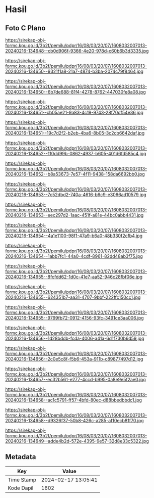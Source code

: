 # Hasil

## Foto C Plano

https://sirekap-obj-formc.kpu.go.id/3b2f/pemilu/pdpr/16/08/03/20/07/1608032007013-20240216-134648--cb0d906f-9366-4e20-978d-c60b6b3d3335.jpg

https://sirekap-obj-formc.kpu.go.id/3b2f/pemilu/pdpr/16/08/03/20/07/1608032007013-20240216-134650--9321f1a8-21a7-4874-b3ba-2074c79f8464.jpg

https://sirekap-obj-formc.kpu.go.id/3b2f/pemilu/pdpr/16/08/03/20/07/1608032007013-20240216-134650--6b7de688-81f4-4278-8762-447030fe8a08.jpg

https://sirekap-obj-formc.kpu.go.id/3b2f/pemilu/pdpr/16/08/03/20/07/1608032007013-20240216-134651--cb05ae21-9a83-4c19-9743-28f70df54e36.jpg

https://sirekap-obj-formc.kpu.go.id/3b2f/pemilu/pdpr/16/08/03/20/07/1608032007013-20240216-134651--19c7d2f2-b2eb-4ba6-8b05-3c2cb6642daf.jpg

https://sirekap-obj-formc.kpu.go.id/3b2f/pemilu/pdpr/16/08/03/20/07/1608032007013-20240216-134652--110dd99b-0862-4937-b605-401d6fd585c4.jpg

https://sirekap-obj-formc.kpu.go.id/3b2f/pemilu/pdpr/16/08/03/20/07/1608032007013-20240216-134652--b8a53673-7e57-4f11-9438-158da6692bb0.jpg

https://sirekap-obj-formc.kpu.go.id/3b2f/pemilu/pdpr/16/08/03/20/07/1608032007013-20240216-134653--7c52dbd2-740a-4616-b6c9-e3066ad10579.jpg

https://sirekap-obj-formc.kpu.go.id/3b2f/pemilu/pdpr/16/08/03/20/07/1608032007013-20240216-134653--eec297d2-1aac-451f-a81e-44bc0abb4431.jpg

https://sirekap-obj-formc.kpu.go.id/3b2f/pemilu/pdpr/16/08/03/20/07/1608032007013-20240216-134654--4a1e1100-98f1-47a9-b6a0-48b330f2cfb4.jpg

https://sirekap-obj-formc.kpu.go.id/3b2f/pemilu/pdpr/16/08/03/20/07/1608032007013-20240216-134654--1abb7fc1-44a0-4cdf-8961-82dd48ab3f75.jpg

https://sirekap-obj-formc.kpu.go.id/3b2f/pemilu/pdpr/16/08/03/20/07/1608032007013-20240216-134655--8fcfdd62-1d0c-41e7-aa52-946c28fbf06e.jpg

https://sirekap-obj-formc.kpu.go.id/3b2f/pemilu/pdpr/16/08/03/20/07/1608032007013-20240216-134655--624351b7-aa31-4707-9bbf-222ffc150cc1.jpg

https://sirekap-obj-formc.kpu.go.id/3b2f/pemilu/pdpr/16/08/03/20/07/1608032007013-20240216-134655--9799fb72-0912-4156-93fc-3491ce3aa006.jpg

https://sirekap-obj-formc.kpu.go.id/3b2f/pemilu/pdpr/16/08/03/20/07/1608032007013-20240216-134656--1d28bddb-fcda-4006-a41a-6d1f730b6d59.jpg

https://sirekap-obj-formc.kpu.go.id/3b2f/pemilu/pdpr/16/08/03/20/07/1608032007013-20240216-134656--2c0e5c8f-f5b6-453a-911b-c89877497d12.jpg

https://sirekap-obj-formc.kpu.go.id/3b2f/pemilu/pdpr/16/08/03/20/07/1608032007013-20240216-134657--ec32b561-e277-4ccd-b995-0a8e9e5f2ae0.jpg

https://sirekap-obj-formc.kpu.go.id/3b2f/pemilu/pdpr/16/08/03/20/07/1608032007013-20240216-134658--ac1c5791-ff57-4bfd-80ec-d88bbedbbdc1.jpg

https://sirekap-obj-formc.kpu.go.id/3b2f/pemilu/pdpr/16/08/03/20/07/1608032007013-20240216-134658--d9326f37-50b8-426c-a285-af10ecb81f70.jpg

https://sirekap-obj-formc.kpu.go.id/3b2f/pemilu/pdpr/16/08/03/20/07/1608032007013-20240216-134649--adde4b2d-572e-4395-9e57-32d8e33c5322.jpg


## Metadata

| Key        | Value               |
| ---------- | ------------------- |
| Time Stamp | 2024-02-17 13:05:41 |
| Kode Dapil | 1602                |



